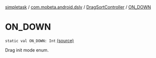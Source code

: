 [simpletask](../../index.md) / [com.mobeta.android.dslv](../index.md) / [DragSortController](index.md) / [ON_DOWN](.)

# ON_DOWN

`static val ON_DOWN: Int` [(source)](https://github.com/mpcjanssen/simpletask-android/blob/master/src/main/java/com/mobeta/android/dslv/DragSortController.java#L28)

Drag init mode enum.

